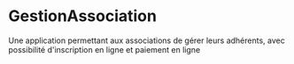 GestionAssociation
==================

Une application permettant aux associations de gérer leurs adhérents, avec possibilité d'inscription en ligne et paiement en ligne

